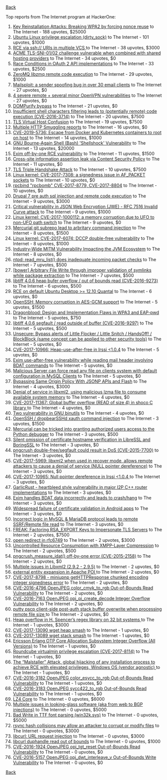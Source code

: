 [Back](../README.md)

Top reports from The Internet program at HackerOne:

1. [Key Reinstallation Attacks: Breaking WPA2 by forcing nonce reuse](https://hackerone.com/reports/286740) to The Internet - 188 upvotes, $25000
2. [Ubuntu Linux privilege escalation (dirty_sock)](https://hackerone.com/reports/496285) to The Internet - 101 upvotes, $1000
3. [RCE via ssh:// URIs in multiple VCS ](https://hackerone.com/reports/260005) to The Internet - 38 upvotes, $3000
4. [ACME TLS-SNI-01/02 challenge vulnerable when combined with shared hosting providers](https://hackerone.com/reports/304378) to The Internet - 34 upvotes, $0
5. [Race Conditions in OAuth 2 API implementations](https://hackerone.com/reports/55140) to The Internet - 33 upvotes, $2500
6. [ZeroMQ libzmq remote code execution](https://hackerone.com/reports/477073) to The Internet - 29 upvotes, $1000
7. [Mailsploit: a sender spoofing bug in over 30 email clients](https://hackerone.com/reports/295339) to The Internet - 27 upvotes, $0
8. [4 severe remote + several minor OpenVPN vulnerabilities](https://hackerone.com/reports/242579) to The Internet - 27 upvotes, $0
9. [DOMPurify bypass](https://hackerone.com/reports/1024734) to The Internet - 21 upvotes, $0
10. [Insufficient shell characters filtering leads to (potentially remote) code execution (CVE-2016-3714)](https://hackerone.com/reports/143966) to The Internet - 20 upvotes, $7500
11. [TLS Virtual Host Confusion](https://hackerone.com/reports/501) to The Internet - 19 upvotes, $7500
12. [Multiple HTTP Smuggling reports](https://hackerone.com/reports/648434) to The Internet - 16 upvotes, $0
13. [CVE-2019-5736: Escape from Docker and Kubernetes containers to root on host](https://hackerone.com/reports/495495) to The Internet - 14 upvotes, $1000
14. [GNU Bourne-Again Shell (Bash) 'Shellshock' Vulnerability](https://hackerone.com/reports/29839) to The Internet - 13 upvotes, $20000
15. [Exim off-by-one RCE vulnerability](https://hackerone.com/reports/322935) to The Internet - 11 upvotes, $1500
16. [Cross-site information assertion leak via Content Security Policy](https://hackerone.com/reports/16910) to The Internet - 11 upvotes, $0
17. [TLS Triple Handshake Attack](https://hackerone.com/reports/7277) to The Internet - 10 upvotes, $7500
18. [Linux kernel: CVE-2017-7308: a signedness issue in AF_PACKET sockets](https://hackerone.com/reports/684567) to The Internet - 10 upvotes, $0
19. [rpcbind "rpcbomb" CVE-2017-8779, CVE-2017-8804](https://hackerone.com/reports/235016) to The Internet - 10 upvotes, $0
20. [Drupal 7 pre auth sql injection and remote code execution](https://hackerone.com/reports/31756) to The Internet - 9 upvotes, $3000
21. [Critical vulnerability in JSON Web Encryption (JWE) - RFC 7516 Invalid Curve attack](https://hackerone.com/reports/213437) to The Internet - 9 upvotes, $1000
22. [Linux kernel: CVE-2017-1000112: a memory corruption due to UFO to non-UFO path switch](https://hackerone.com/reports/684573) to The Internet - 9 upvotes, $0
23. [Mercurial git subrepo lead to arbritary command injection](https://hackerone.com/reports/294147) to The Internet - 8 upvotes, $1500
24. [Linux kernel: CVE-2017-6074: DCCP double-free vulnerability](https://hackerone.com/reports/347282) to The Internet - 8 upvotes, $1000
25. [Industry-Wide MITM Vulnerability Impacting the JVM Ecosystem](https://hackerone.com/reports/608620) to The Internet - 8 upvotes, $0
26. [ntpd: read_mru_list() does inadequate incoming packet checks](https://hackerone.com/reports/147310) to The Internet - 7 upvotes, $500
27. [[bower] Arbitrary File Write through improper validation of symlinks while package extraction](https://hackerone.com/reports/492512) to The Internet - 7 upvotes, $500
28. [libtiff 4.0.6 heap bufer overflow / out of bounds read (CVE-2016-9273)](https://hackerone.com/reports/181642) to The Internet - 6 upvotes, $500
29. [RCE on default Ubuntu Desktop \>= 12.10 Quantal](https://hackerone.com/reports/192512) to The Internet - 6 upvotes, $0
30. [OpenSSH: Memory corruption in AES-GCM support](https://hackerone.com/reports/500) to The Internet - 5 upvotes, $1500
31. [Dragonblood: Design and Implementation Flaws in WPA3 and EAP-pwd](https://hackerone.com/reports/745276) to The Internet - 5 upvotes, $750
32. [libtiff 4.0.6 segfault / read outside of buffer (CVE-2016-9297)](https://hackerone.com/reports/182140) to The Internet - 5 upvotes, $500
33. [Unsecure: Bypass alerts of Little Flocker / Little Snitch / HandsOff! / BlockBlock (same concept can be applied to other security tools)](https://hackerone.com/reports/265232) to The Internet - 5 upvotes, $0
34. [CVE-2017-10966: Heap-use-after-free in Irssi \<1.0.4](https://hackerone.com/reports/247028) to The Internet - 5 upvotes, $0
35. [Exim use-after-free vulnerability while reading mail header involving BDAT commands](https://hackerone.com/reports/296991) to The Internet - 5 upvotes, $0
36. [Malicious Server can force read any file on clients system with default configuration in MySQL Clients](https://hackerone.com/reports/171593) to The Internet - 5 upvotes, $0
37. [Bypassing Same Origin Policy With JSONP APIs and Flash](https://hackerone.com/reports/10373) to The Internet - 4 upvotes, $3000
38. [Denial of service in libxml2, using malicious lzma file to consume available system memory](https://hackerone.com/reports/270059) to The Internet - 4 upvotes, $0
39. [CVE-2017-11367: Global buffer overflow (READ of size 4) in shoco C library ](https://hackerone.com/reports/250581) to The Internet - 4 upvotes, $0
40. [Two vulnerability in GNU binutils](https://hackerone.com/reports/323017) to The Internet - 4 upvotes, $0
41. [OpenSSH / dropbearSSHd xauth command injection](https://hackerone.com/reports/122113) to The Internet - 3 upvotes, $1500
42. [Mercurial can be tricked into granting authorized users access to the Python debugger](https://hackerone.com/reports/222020) to The Internet - 3 upvotes, $500
43. [Silent omission of certificate hostname verification in LibreSSL and BoringSSL](https://hackerone.com/reports/329645) to The Internet - 3 upvotes, $0
44. [pngcrush double-free/segfault could result in DoS (CVE-2015-7700)](https://hackerone.com/reports/93546) to The Internet - 3 upvotes, $0
45. [CVE-2017-5969: libxml2 when used in recover mode, allows remote attackers to cause a denial of service (NULL pointer dereference)](https://hackerone.com/reports/262665) to The Internet - 3 upvotes, $0
46. [CVE-2017-10965: Null pointer dereference in Irssi \<1.0.4 ](https://hackerone.com/reports/247027) to The Internet - 3 upvotes, $0
47. [GarlicRust - heartbleed style vulnerability in major I2P C++ router implementations](https://hackerone.com/reports/295740) to The Internet - 3 upvotes, $0
48. [Exim handles BDAT data incorrectly and leads to crash/hang](https://hackerone.com/reports/296994) to The Internet - 3 upvotes, $0
49. [Widespread failure of certificate validation in Android apps](https://hackerone.com/reports/2293) to The Internet - 3 upvotes, $0
50. [Incorrect logic in MySQL & MariaDB protocol leads to remote SSRF/Remote file read](https://hackerone.com/reports/156511) to The Internet - 3 upvotes, $0
51. [FREAK: Factoring RSA_EXPORT Keys to Impersonate TLS Servers](https://hackerone.com/reports/50170) to The Internet - 2 upvotes, $7500
52. [open redirect in rfc6749](https://hackerone.com/reports/26962) to The Internet - 2 upvotes, $3000
53. [Uncontrolled Resource Consumption with XMPP-Layer Compression](https://hackerone.com/reports/5928) to The Internet - 2 upvotes, $500
54. [pngcrush_measure_idat() off-by-one error (CVE-2015-2158)](https://hackerone.com/reports/73429) to The Internet - 2 upvotes, $0
55. [Multiple issues in Libxml2 (2.9.2 - 2.9.5)](https://hackerone.com/reports/293126) to The Internet - 2 upvotes, $0
56. [external entity expansion in Apache POI ](https://hackerone.com/reports/25537) to The Internet - 2 upvotes, $0
57. [CVE-2017-8798 - miniupnp getHTTPResponse chunked encoding integer signedness error](https://hackerone.com/reports/227344) to The Internet - 2 upvotes, $0
58. [CVE-2016-4796 OpenJPEG color_cmyk_to_rgb Out-of-Bounds Read Vulnerability](https://hackerone.com/reports/167955) to The Internet - 2 upvotes, $0
59. [CVE-2016-7163 OpenJPEG opj_pi_create_decode Integer Overflow Vulnerability](https://hackerone.com/reports/167512) to The Internet - 2 upvotes, $0
60. [putty pscp client-side post-auth stack buffer overwrite when processing remote file size ](https://hackerone.com/reports/120903) to The Internet - 2 upvotes, $0
61. [Heap overflow in H. Spencer’s regex library on 32 bit systems ](https://hackerone.com/reports/47779) to The Internet - 1 upvotes, $3000
62. [CVE-2017-13090 wget heap smash](https://hackerone.com/reports/287667) to The Internet - 1 upvotes, $0
63. [CVE-2017-13089 wget stack smash](https://hackerone.com/reports/287666) to The Internet - 1 upvotes, $0
64. [Ericsson Erlang OTP Core Allocation Subsystem Integer Overflow (All Versions)](https://hackerone.com/reports/28640) to The Internet - 1 upvotes, $0
65. [Roundcube virtualmin privilege escalation (CVE-2017-8114)](https://hackerone.com/reports/242119) to The Internet - 1 upvotes, $0
66. [The “Malstaller” Attack, global hijacking of any installation process to achieve RCE with elevated privileges, Windows OS (vendor agnostic) ](https://hackerone.com/reports/165969) to The Internet - 1 upvotes, $0
67. [CVE-2016-3182 OpenJPEG color_esycc_to_rgb Out-of-Bounds Read Vulnerability](https://hackerone.com/reports/167953) to The Internet - 1 upvotes, $0
68. [CVE-2016-3183 OpenJPEG sycc422_to_rgb Out-of-Bounds Read Vulnerability](https://hackerone.com/reports/167947) to The Internet - 1 upvotes, $0
69. [LZ4 Core](https://hackerone.com/reports/17688) to The Internet - 0 upvotes, $6000
70. [Multiple issues in looking-glass software (aka from web to BGP injections)](https://hackerone.com/reports/16330) to The Internet - 0 upvotes, $5000
71. [Bad Write in TTF font parsing (win32k.sys)](https://hackerone.com/reports/48100) to The Internet - 0 upvotes, $5000
72. [rsync hash collisions may allow an attacker to corrupt or modify files](https://hackerone.com/reports/20873) to The Internet - 0 upvotes, $3000
73. [libcurl: URL request injection](https://hackerone.com/reports/73242) to The Internet - 0 upvotes, $3000
74. [libcurl duphandle read out of bounds](https://hackerone.com/reports/104014) to The Internet - 0 upvotes, $1000
75. [CVE-2016-1924 OpenJPEG opj_tgt_reset Out-of-Bounds Read Vulnerability](https://hackerone.com/reports/167957) to The Internet - 0 upvotes, $0
76. [CVE-2016-5157 OpenJPEG opj_dwt_interleave_v Out-of-Bounds Write Vulnerability](https://hackerone.com/reports/167510) to The Internet - 0 upvotes, $0


[Back](../README.md)